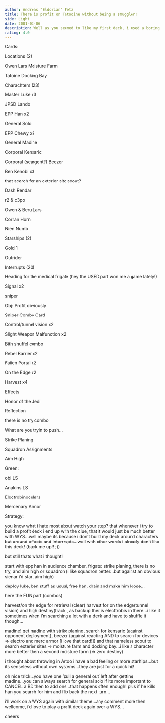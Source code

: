 ```yaml
---
author: Andreas "Eldorian" Petz
title: There is profit on Tatooine without being a smuggler!
side: Light
date: 2001-03-06
description: Well as you seemed to like my first deck, i used a boring lesson at college to produce this...
rating: 4.0
---
```

Cards: 

Locations (2)
Owen Lars Moisture Farm
Tatoine Docking Bay

Charachters (23)
Master Luke x3
JPSD Lando 
EPP Han x2
General Solo
EPP Chewy x2
General Madine
Corporal Kensaric
Corporal (seargent?) Beezer
Ben Kenobi x3
that search for an exterior site scout?
Dash Rendar
r2 & c3po
Owen & Beru Lars
Corran Horn
Nien Numb

Starships (2)
Gold 1
Outrider

Interrupts (20)
Heading for the medical frigate (hey the USED part won me a game lately!)
Signal x2
sniper

Obj: Profit obviously
Sniper Combo Card
Control/tunnel vision x2
Slight Weapon Malfunction x2
Bith shuffel combo
Rebel Barrier x2
Fallen Portal x2
On the Edge x2
Harvest x4

Effects
Honor of the Jedi
Reflection
there is no try combo
What are you tryin to push...
Strike Planing
Squadron Assignments
Aim High

Green:
obi LS
Anakins LS
Electrobinoculars
Mercenary Armor 

Strategy: 

you know what i hate most about watch your step? that whenever i try to build a profit deck i end up with the clue, that it would just be much better with WYS...well maybe its because i don’t build my deck around characters but around effects and interrrupts...well with other words i already don’t like this deck! (back me up!! ;))

but still thats what i thought!

start with epp han in audience chamber, frigate: strike planing, there is no try, and aim high or squadron (i like squadron better...but against an obvious sienar i’d start aim high)

deploy luke, ben stuff as usual, free han, drain and make him loose...
here the FUN part (combos)

harvest/on the edge for retrieval (clear) harvest for on the edge(tunnel vision) and high destiny(track), as backup ther is electtrobis in there...i like it sometimes when i’m searching a lot with a deck and have to shuffle it though...

madine! get madine with strike planing, search for kensaric (against opponent deployment), beezer (against reacting AND to search for devices => electro and merc armor [i love that card!]) and that nameless scout to search exterior sites => moisture farm and docking bay...i like a character more better then a second moisture farm (=> zero destiny)

i thought about throwing in Artoo i have a bad feeling or more starhips...but its senseless without own systems...they are just for a quick hit!

oh nice trick...you have one ’pull a general out’ left after getting madine...you can always search for general solo if its more important to CANCEL a BD then to add one...that happens often enough! plus if he kills han you search for him and flip back the next turn...

i’ll work on a WYS again with similar theme...any comment more then wellcome, i’d love to play a profit deck again over a WYS...

cheers 